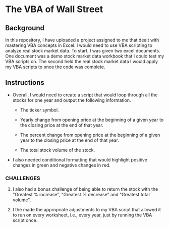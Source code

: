 # The VBA of Wall Street

## Background

In this repository, I have uploaded a project assigned to me that dealt with mastering VBA concepts in Excel. 
I would need to use VBA scripting to analyze real stock market data. To start, I was given two excel documents. 
One document was a demo stock market data workbook that I could test my VBA scripts on. 
The second held the real stock market data I would apply my VBA scripts to once the code was complete.

## Instructions

* Overall, I would need to create a script that would loop through all the stocks for one year and output the following information.

  * The ticker symbol.

  * Yearly change from opening price at the beginning of a given year to the closing price at the end of that year.

  * The percent change from opening price at the beginning of a given year to the closing price at the end of that year.

  * The total stock volume of the stock.

* I also needed conditional formatting that would highlight positive changes in green and negative changes in red.

### CHALLENGES

1. I also had a bonus challenge of being able to return the stock with the "Greatest % increase", "Greatest % decrease" and "Greatest total volume".

2. I the made the appropriate adjustments to my VBA script that allowed it to run on every worksheet, i.e., every year, just by running the VBA script once.


